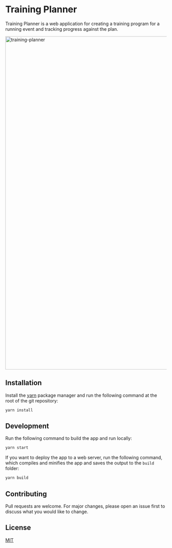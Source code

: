 # Training Planner

Training Planner is a web application for creating a training program for a running event and tracking progress against the plan.

<img width="1040" alt="training-planner" src="https://user-images.githubusercontent.com/3161230/128660943-e604e92a-5d3c-49b1-8472-ba6efddb1fa8.png">

## Installation

Install the [yarn](https://yarnpkg.com) package manager and run the following command at the root of the git repository:

```bash
yarn install
```

## Development

Run the following command to build the app and run locally:

```bash
yarn start
```

If you want to deploy the app to a web server, run the following command, which compiles and minifies the app and saves the output to the `build` folder:

```bash
yarn build
```

## Contributing
Pull requests are welcome. For major changes, please open an issue first to discuss what you would like to change.

## License
[MIT](https://choosealicense.com/licenses/mit/)
